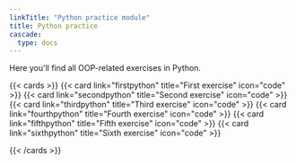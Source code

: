 ```yaml
---
linkTitle: "Python practice module"
title: Python practice
cascade:
  type: docs
---
```


Here you'll find all OOP-related exercises in Python.


{{< cards >}}
  {{< card link="firstpython" title="First exercise" icon="code" >}}
  {{< card link="secondpython" title="Second exercise" icon="code" >}}
  {{< card link="thirdpython" title="Third exercise" icon="code" >}}
  {{< card link="fourthpython" title="Fourth exercise" icon="code" >}}
  {{< card link="fifthpython" title="Fifth exercise" icon="code" >}}
  {{< card link="sixthpython" title="Sixth exercise" icon="code" >}}

{{< /cards >}}





